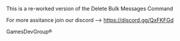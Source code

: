 This is a re-worked version of the Delete Bulk Messages Command

For more assitance join our discord --> https://discord.gg/QxFKFGd

GamesDevGroup®
